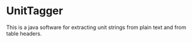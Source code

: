 UnitTagger
==========

This is a java software for extracting unit strings from plain text and from table headers.
